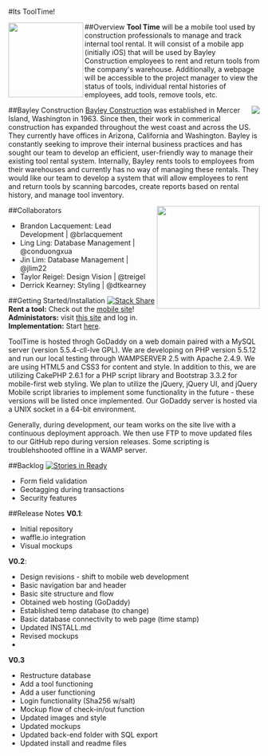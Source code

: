 #Its ToolTime!

##Overview
<img src="https://cloud.githubusercontent.com/assets/10656205/5954551/18c3b36e-a756-11e4-935a-142740884fa6.jpg" height=150 align="left"> **Tool Time** will be a mobile tool used by construction professionals to manage and track internal tool rental. It will consist of a mobile app (initially iOS) that will be used by Bayley Construction employees to rent and return tools from the company's warehouse. Additionally, a webpage will be accessible to the project manager to view the status of tools, individual rental histories of employees, add tools, remove tools, etc. 

##Bayley Construction
<img src="https://cloud.githubusercontent.com/assets/10656205/5953845/77b862d4-a74c-11e4-8401-9cfba243d58b.png" align="right">
[Bayley Construction](http://www.bayley.net/) was established in Mercer Island, Washington in 1963. Since then, their work in commerical construction has expanded throughout the west coast and across the US. They currently have offices in Arizona, California and Washington. Bayley is constantly seeking to improve their internal business practices and has sought our team to develop an efficient, user-friendly way to manage their existing tool rental system. Internally, Bayley rents tools to employees from their warehouses and currently has no way of managing these rentals. They would like our team to develop a system that will allow employees to rent and return tools by scanning barcodes, create reports based on rental history, and manage tool inventory. 

##Collaborators
<img src="https://cloud.githubusercontent.com/assets/10656205/5954367/a5317e24-a753-11e4-96c4-29c001a64856.png" height=206 align="right">
* Brandon Lacquement: Lead Development | @brlacquement
* Ling Ling: Database Management | @conduongxua
* Jin Lim: Database Management | @jlim22
* Taylor Reigel: Design Vision | @treigel
* Derrick Kearney: Styling | @dtkearney

##Getting Started/Installation [![Stack Share](http://img.shields.io/badge/tech-stack-0690fa.svg?style=flat)](http://stackshare.io/brlacquement/tooltime)
**Rent a tool:** Check out the [mobile site](http://www.bayleytools.net)!   
**Administators:** visit [this site](http://www.bayleytools.net/admin.htm) and log in.   
**Implementation:** Start [here](https://github.com/asu-cis-capstone/tooltime/blob/master/INSTALL.md).

ToolTime is hosted throgh GoDaddy on a web domain paired with a MySQL server (version 5.5.4-cll-lve GPL). We are developing on PHP version 5.5.12 and run our local testing through WAMPSERVER 2.5 with Apache 2.4.9. We are using HTML5 and CSS3 for content and style. In addition to this, we are utilizing CakePHP 2.6.1 for a PHP script library and Bootstrap 3.3.2 for mobile-first web styling. We plan to utilize the jQuery, jQuery UI, and jQuery Mobile script libraries to implement some functionality in the future - these versions will be listed once implemented. Our GoDaddy server is hosted via a UNIX socket in a 64-bit environment. 

Generally, during development, our team works on the site live with a continuous deployment approach. We then use FTP to move updated files to our GitHub repo during version releases. Some scripting is troublehshooted offline in a WAMP server.

##Backlog [![Stories in Ready](https://badge.waffle.io/asu-cis-capstone/tooltime.svg?label=ready&title=Ready)](http://waffle.io/asu-cis-capstone/tooltime)
- Form field validation
- Geotagging during transactions
- Security features

##Release Notes
**V0.1**:   
* Initial repository 
* waffle.io integration 
* Visual mockups

**V0.2**:
* Design revisions - shift to mobile web development
* Basic navigation bar and header
* Basic site structure and flow
* Obtained web hosting (GoDaddy)
* Established temp database (to change)
* Basic database connectivity to web page (time stamp)
* Updated INSTALL.md
* Revised mockups
* 
**V0.3**
* Restructure database
* Add a tool functioning
* Add a user functioning
* Login functionality (Sha256 w/salt)
* Mockup flow of check-in/out function
* Updated images and style
* Updated mockups
* Updated back-end folder with SQL export
* Updated install and readme files
